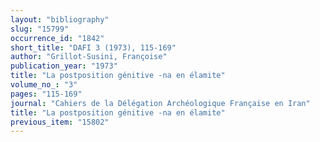 ```yaml
---
layout: "bibliography"
slug: "15799"
occurrence_id: "1842"
short_title: "DAFI 3 (1973), 115-169"
author: "Grillot-Susini, Françoise"
publication_year: "1973"
title: "La postposition génitive -na en élamite"
volume_no_: "3"
pages: "115-169"
journal: "Cahiers de la Délégation Archéologique Française en Iran"
title: "La postposition génitive -na en élamite"
previous_item: "15802"
---
```

